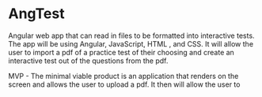 # AngTest
Angular web app that can read in files to be formatted into interactive tests. The app will be using Angular, JavaScript, HTML , and CSS. It will allow the user to import a pdf of a practice test of their choosing and create
an interactive test out of the questions from the pdf.

MVP - The minimal viable product is an application that renders on the screen and allows the user to upload a pdf. It then will allow the user to 
